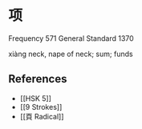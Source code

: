 # 项
Frequency 571
General Standard 1370

xiàng
neck, nape of neck; sum; funds

## References
- [[HSK 5]]
- [[9 Strokes]]
- [[頁 Radical]]